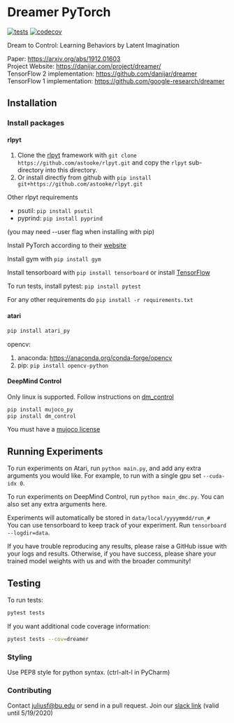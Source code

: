 # Dreamer PyTorch

[![tests](https://github.com/juliusfrost/dreamer-pytorch/workflows/tests/badge.svg)](https://github.com/juliusfrost/dreamer-pytorch/actions)
[![codecov](https://codecov.io/gh/juliusfrost/dreamer-pytorch/branch/master/graph/badge.svg?token=DN9RKIRS7C)](https://codecov.io/gh/juliusfrost/dreamer-pytorch)

Dream to Control: Learning Behaviors by Latent Imagination

Paper: https://arxiv.org/abs/1912.01603  
Project Website: https://danijar.com/project/dreamer/   
TensorFlow 2 implementation: https://github.com/danijar/dreamer  
TensorFlow 1 implementation: https://github.com/google-research/dreamer  

## Installation

### Install packages

#### rlpyt

1. Clone the [rlpyt](https://github.com/astooke/rlpyt) framework with
`git clone https://github.com/astooke/rlpyt.git` and copy the `rlpyt` sub-directory into this directory.  
2. Or install directly from github with 
`pip install git+https://github.com/astooke/rlpyt.git`

Other rlpyt requirements
- psutil: `pip install psutil`  
- pyprind: `pip install pyprind`

(you may need --user flag when installing with pip)

Install PyTorch according to their [website](https://pytorch.org/get-started/locally/)

Install gym with `pip install gym`

Install tensorboard with `pip install tensorboard` or install [TensorFlow](https://www.tensorflow.org/install)

To run tests, install pytest: `pip install pytest`

For any other requirements do `pip install -r requirements.txt`

#### atari
```bash
pip install atari_py
```
opencv:  
1. anaconda: https://anaconda.org/conda-forge/opencv
2. pip: `pip install opencv-python`

#### DeepMind Control
Only linux is supported. Follow instructions on [dm_control](https://github.com/deepmind/dm_control)
```bash
pip install mujoco_py
pip install dm_control
```

You must have a [mujoco license](https://www.roboti.us/license.html)

## Running Experiments

To run experiments on Atari, run `python main.py`, and add any extra arguments you would like.
For example, to run with a single gpu set `--cuda-idx 0`.

To run experiments on DeepMind Control, run `python main_dmc.py`. You can also set any extra arguments here.

Experiments will automatically be stored in `data/local/yyyymmdd/run_#`  
You can use tensorboard to keep track of your experiment.
Run `tensorboard --logdir=data`.

If you have trouble reproducing any results, please raise a GitHub issue with your logs and results.
Otherwise, if you have success, please share your trained model weights with us and with the broader community!

## Testing

To run tests:
```bash
pytest tests
```

If you want additional code coverage information:
```bash
pytest tests --cov=dreamer
```

### Styling

Use PEP8 style for python syntax. (ctrl-alt-l in PyCharm)  


### Contributing
Contact juliusf@bu.edu or send in a pull request.
Join our [slack link](https://join.slack.com/t/dreamer-pytorch/shared_invite/zt-dobz7kf6-_tpAv1H9qkk8Ukov1Uy9qQ)
(valid until 5/19/2020)